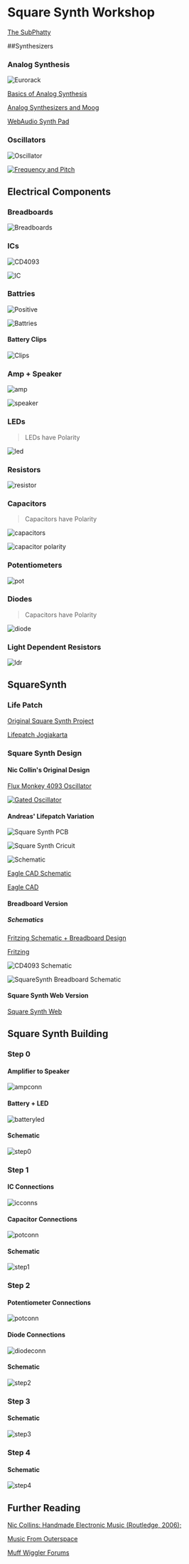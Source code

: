 # Square Synth Workshop

[The SubPhatty](http://www.youtube.com/watch?v=IE-JZPx7qw4)

##Synthesizers

### Analog Synthesis

![Eurorack](https://farm4.staticflickr.com/3379/3485788770_5a76baf94d_z_d.jpg?zz=1)

[Basics of Analog Synthesis](http://www.synthtopia.com/content/2010/05/05/basic-analog-synthesis/)

[Analog Synthesizers and Moog](http://www.engadget.com/2014/05/23/analog-synthesis-the-life-and-legacy-of-bob-moog/)

[WebAudio Synth Pad](http://codepen.io/notthetup/pen/slFrv)

### Oscillators

![Oscillator](http://i.imgur.com/OD9DBLj.png)

[![Frequency and Pitch](http://www.widexconnect.ca/hip/images/pitch-lg.gif)](http://www.widexconnect.ca/hip/sound-hearing-whatissound.php)

## Electrical Components

### Breadboards
![Breadboards](http://i.imgur.com/QogmNXO.jpg)

### ICs

![CD4093](http://img.f-alpha.net/electronics/electronics_lab/electronic_components/cmos_4093_portrait_web.jpg)

![IC](https://dl.dropboxusercontent.com/u/957/squaresynth/ic.png)

### Battries

![Positive](https://dl.dropboxusercontent.com/u/957/squaresynth/positive.png)

![Battries](https://farm3.staticflickr.com/2006/1514762912_e88bede9ff_z_d.jpg)

#### Battery Clips

![Clips](https://farm9.staticflickr.com/8291/7709452970_830e06ecfe_z_d.jpg)

### Amp + Speaker

![amp](https://dl.dropboxusercontent.com/u/957/squaresynth/amp.jpg)

![speaker](https://dl.dropboxusercontent.com/u/957/squaresynth/speakers.jpg)

### LEDs

> LEDs have Polarity

![led](http://upload.wikimedia.org/wikipedia/commons/f/f9/LED,_5mm,_green_\(en\).svg)

### Resistors

![resistor](http://upload.wikimedia.org/wikipedia/commons/a/a6/1_megaohm_5%25_axial_resistor.jpg)

### Capacitors

> Capacitors have Polarity

![capacitors](http://upload.wikimedia.org/wikipedia/commons/0/0f/Capacitors.JPG)

![capacitor polarity](http://upload.wikimedia.org/wikipedia/commons/3/31/Condensador_electrolitico_150_microF_400V.jpg)

### Potentiometers

![pot](http://upload.wikimedia.org/wikipedia/commons/thumb/b/b5/Potentiometer.jpg/410px-Potentiometer.jpg)

### Diodes

> Capacitors have Polarity

![diode](http://upload.wikimedia.org/wikipedia/commons/2/24/Zener_Diode.JPG)

### Light Dependent Resistors

![ldr](http://upload.wikimedia.org/wikipedia/commons/b/bb/LDR_1480405_6_7_HDR_Enhancer_1.jpg)

## SquareSynth

### Life Patch

[Original Square Synth Project](http://lifepatch.org/Squaresynth_-_DIY_Electronic_Workshop)

[Lifepatch Jogjakarta](http://lifepatch.org/)

### Square Synth Design

#### Nic Collin's Original Design

[Flux Monkey 4093 Oscillator](http://fluxmonkey.com/electronoize/4093_Oscillator.htm)

[![Gated Oscillator](http://i.imgur.com/kNfGVqU.gif)](http://www.diyaudio.com/forums/parts/236902-calculating-frequency-oscillator.html)

#### Andreas' Lifepatch Variation

![Square Synth PCB](http://i.imgur.com/Nzptn2I.jpg)

![Square Synth Cricuit](http://i.imgur.com/AYoe8yH.png)

![Schematic](http://i.imgur.com/bPIbchQ.png)

[Eagle CAD Schematic](https://github.com/notthetup/squaresynth-workshop/blob/master/squaresynth.sch)

[Eagle CAD](http://www.cadsoftusa.com/)

#### Breadboard Version

##### Schematics
[Fritzing Schematic + Breadboard Design](https://github.com/notthetup/squaresynth-workshop/blob/master/squaresynth.fzz)

[Fritzing](http://fritzing.org/home/)

![CD4093 Schematic](https://raw.githubusercontent.com/notthetup/squaresynth-workshop/master/4093.png)

![SquareSynth Breadboard Schematic](https://raw.githubusercontent.com/notthetup/squaresynth-workshop/master/squaresynth_schem.jpg)

#### Square Synth Web Version

[Square Synth Web](http://codepen.io/notthetup/pen/yriaI)


## Square Synth Building

### Step 0 


#### Amplifier to Speaker

![ampconn](https://dl.dropboxusercontent.com/u/957/squaresynth/ampconnections.jpg)

#### Battery + LED

![batteryled](https://dl.dropboxusercontent.com/u/957/squaresynth/led_circuit_single_led.jpg)

#### Schematic

![step0](https://dl.dropboxusercontent.com/u/957/squaresynth/step0.png)




### Step 1

#### IC Connections

![icconns](https://dl.dropboxusercontent.com/u/957/squaresynth/icconns.png)

#### Capacitor Connections

![potconn](https://dl.dropboxusercontent.com/u/957/squaresynth/capacitor%20connections.png)


#### Schematic

![step1](https://dl.dropboxusercontent.com/u/957/squaresynth/step1.png)


### Step 2

#### Potentiometer Connections

![potconn](http://www.industrial-electronics.com/DAQ/images/10_95.jpg)

#### Diode Connections
 
 ![diodeconn](http://upload.wikimedia.org/wikipedia/commons/8/83/Diode_pinout_en_fr.svg)

#### Schematic

![step2](https://dl.dropboxusercontent.com/u/957/squaresynth/step2.png)



### Step 3

#### Schematic

![step3](https://dl.dropboxusercontent.com/u/957/squaresynth/step3.png)



### Step 4

#### Schematic

![step4](https://dl.dropboxusercontent.com/u/957/squaresynth/step4.png)



## Further Reading

[Nic Collins: Handmade Electronic Music (Routledge, 2006);](http://www.nicolascollins.com/handmade.htm)

[Music From Outerspace](http://www.musicfromouterspace.com/)

[Muff Wiggler Forums](http://www.muffwiggler.com/forum/)

